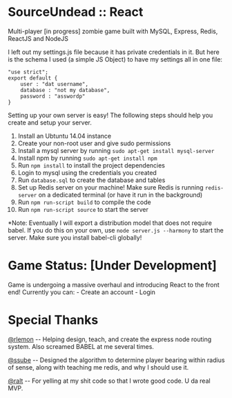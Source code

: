 SourceUndead :: React
============

Multi-player [in progress] zombie game built with MySQL, Express, Redis, ReactJS and NodeJS

I left out my settings.js file because it has private credentials in it. But here is the schema I used (a simple JS Object) to have my settings all in one file:

    "use strict";
    export default {
        user : "dat username",
        database : "not my database",
        password : "asswordp"
    }

Setting up your own server is easy! The following steps should help you create and setup your server.

1. Install an Ubtuntu 14.04 instance
2. Create your non-root user and give sudo permissions
3. Install a mysql server by running `sudo apt-get install mysql-server`
4. Install npm by running `sudo apt-get install npm`
5. Run `npm install` to install the project dependencies
6. Login to mysql using the credentials you created
7. Run `database.sql` to create the database and tables
8. Set up Redis server on your machine! Make sure Redis is running `redis-server` on a dedicated terminal (or have it run in the background)
9. Run `npm run-script build` to compile the code
10. Run `npm run-script source` to start the server

*Note: Eventually I will export a distribution model that does not require babel. If you do this on your own, use `node server.js --harmony` to start the server. Make sure you install babel-cli globally!

Game Status: [Under Development]
================================

Game is undergoing a massive overhaul and introducing React to the front end! Currently you can:
	- Create an account
	- Login

Special Thanks
==============

[@rlemon](https://github.com/rlemon) -- Helping design, teach, and create the express node routing system. Also screamed BABEL at me several times.

[@ssube](https://github.com/ssube) -- Designed the algorithm to determine player bearing within radius of sense, along with teaching me redis, and why I should use it.

[@ralt](https://github.com/ralt) -- For yelling at my shit code so that I wrote good code. U da real MVP.